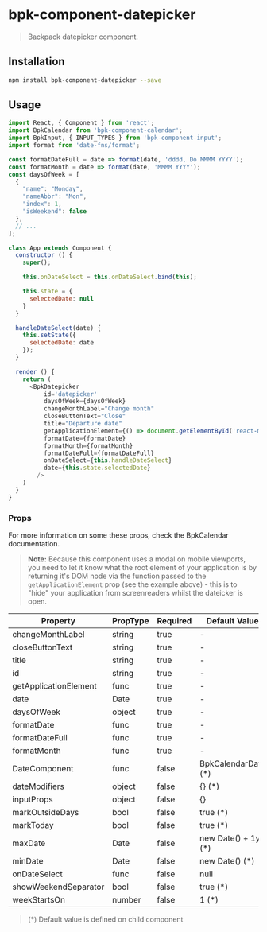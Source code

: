 # bpk-component-datepicker

> Backpack datepicker component.

## Installation

```sh
npm install bpk-component-datepicker --save
```

## Usage

```js
import React, { Component } from 'react';
import BpkCalendar from 'bpk-component-calendar';
import BpkInput, { INPUT_TYPES } from 'bpk-component-input';
import format from 'date-fns/format';

const formatDateFull = date => format(date, 'dddd, Do MMMM YYYY');
const formatMonth = date => format(date, 'MMMM YYYY');
const daysOfWeek = [
  {
    "name": "Monday",
    "nameAbbr": "Mon",
    "index": 1,
    "isWeekend": false
  },
  // ...
];

class App extends Component {
  constructor () {
    super();

    this.onDateSelect = this.onDateSelect.bind(this);

    this.state = {
      selectedDate: null
    }
  }

  handleDateSelect(date) {
    this.setState({
      selectedDate: date
    });
  }

  render () {
    return (
      <BpkDatepicker
          id='datepicker'
          daysOfWeek={daysOfWeek}
          changeMonthLabel="Change month"
          closeButtonText="Close"
          title="Departure date"
          getApplicationElement={() => document.getElementById('react-mount')}
          formatDate={formatDate}
          formatMonth={formatMonth}
          formatDateFull={formatDateFull}
          onDateSelect={this.handleDateSelect}
          date={this.state.selectedDate}
        />
    )
  }
}
```

### Props

For more information on some these props, check the BpkCalendar documentation.

> **Note:** Because this component uses a modal on mobile viewports, you need to let it know what
  the root element of your application is by returning it's DOM node via the function passed to the
  `getApplicationElement` prop (see the example above) - this is to "hide" your application from
  screenreaders whilst the dateicker is open.

| Property              | PropType             | Required | Default Value        |
| --------------------- | -------------------- | -------- | -------------------- |
| changeMonthLabel      | string               | true     | -                    |
| closeButtonText       | string               | true     | -                    |
| title                 | string               | true     | -                    |
| id                    | string               | true     | -                    |
| getApplicationElement | func                 | true     | -                    |
| date                  | Date                 | true     | -                    |
| daysOfWeek            | object               | true     | -                    |
| formatDate            | func                 | true     | -                    |
| formatDateFull        | func                 | true     | -                    |
| formatMonth           | func                 | true     | -                    |
| DateComponent         | func                 | false    | BpkCalendarDate  (*) |
| dateModifiers         | object               | false    | {}               (*) |
| inputProps            | object               | false    | {}                   |
| markOutsideDays       | bool                 | false    | true             (*) |
| markToday             | bool                 | false    | true             (*) |
| maxDate               | Date                 | false    | new Date() + 1yr (*) |
| minDate               | Date                 | false    | new Date()       (*) |
| onDateSelect          | func                 | false    | null                 |
| showWeekendSeparator  | bool                 | false    | true             (*) |
| weekStartsOn          | number               | false    | 1                (*) |

> (*) Default value is defined on child component
